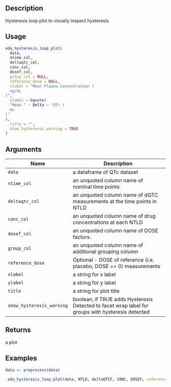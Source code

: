 ## Description

Hysteresis loop plot to visually inspect hysteresis

## Usage

```r
eda_hysteresis_loop_plot(
  data,
  ntime_col,
  deltaqtc_col,
  conc_col,
  dosef_col,
  group_col = NULL,
  reference_dose = NULL,
  xlabel = "Mean Plasma Concentration (
  ng/mL
)",
  ylabel = bquote(
  "Mean " ~ Delta ~ "QTc (
  ms
)"
),
  title = "",
  show_hysteresis_warning = TRUE
)
```

## Arguments

| Name | Description |
|------|-------------|
| `data` | a dataframe of QTc dataset |
| `ntime_col` | an unquoted column name of nominal time points |
| `deltaqtc_col` | an unquoted column name of dQTC measurements at the time points in NTLD |
| `conc_col` | an unquoted column name of drug concentrations at each NTLD |
| `dosef_col` | an unquoted column name of DOSE factors. |
| `group_col` | an unquoted column name of additional grouping column |
| `reference_dose` | Optional - DOSE of reference (i.e. placebo, DOSE == 0) measurements |
| `xlabel` | a string for x label |
| `ylabel` | a string for y label |
| `title` | a string for plot title |
| `show_hysteresis_warning` | boolean, if TRUE adds Hysteresis Detected to facet wrap label for groups with hysteresis detected |

## Returns

a plot

## Examples

```r
data <- preprocess(data)
 
 eda_hysteresis_loop_plot(data, NTLD, deltaQTCF, CONC, DOSEF, reference_dose = "0 mg")
```


